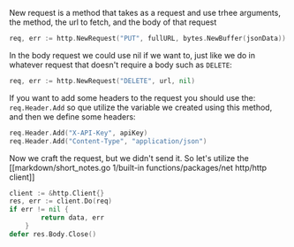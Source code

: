 New request is a method that takes as a request and use trhee arguments, the method, the url to fetch, and the body of that request
```go
req, err := http.NewRequest("PUT", fullURL, bytes.NewBuffer(jsonData))
```
In the body request we could use nil if we want to, just like we do in whatever request that doesn't require a body such as `DELETE`:
```go
req, err := http.NewRequest("DELETE", url, nil)
```

If you want to add some headers to the request you should use the: `req.Header.Add` so que utilize the variable we created using this method, and then we define some headers:
```go
req.Header.Add("X-API-Key", apiKey)
req.Header.Add("Content-Type", "application/json")
```
Now we craft the request, but we didn't send it. So let's utilize the [[markdown/short_notes.go 1/built-in functions/packages/net http/http client]]
```go
client := &http.Client{}
res, err := client.Do(req)
if err != nil {
        return data, err
    }
defer res.Body.Close()
```